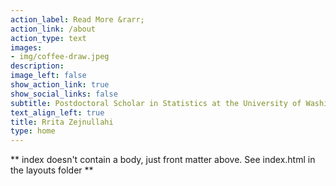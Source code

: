 ```yaml
---
action_label: Read More &rarr;
action_link: /about
action_type: text
images: 
- img/coffee-draw.jpeg
description: 
image_left: false
show_action_link: true
show_social_links: false
subtitle: Postdoctoral Scholar in Statistics at the University of Washington
text_align_left: true
title: Rrita Zejnullahi
type: home
---
```


** index doesn't contain a body, just front matter above.
See index.html in the layouts folder **
